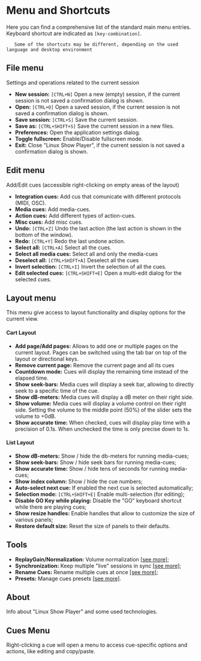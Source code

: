 # Menu and Shortcuts

Here you can find a comprehensive list of the standard main menu entries.\
Keyboard shortcut are indicated as ``[key-combination]``.

```{note}
   Some of the shortcuts may be different, depending on the used language and desktop environment
```

## File menu

Settings and operations related to the current session

* **New session:** ``[CTRL+N]`` Open a new (empty) session, if the current session is not saved a confirmation dialog is shown.
* **Open:** ``[CTRL+O]`` Open a saved session, if the current session is not saved a confirmation dialog is shown.
* **Save session:** ``[CTRL+S]`` Save the current session.
* **Save as:** ``[CTRL+SHIFT+S]`` Save the current session in a new files.
* **Preferences:** Open the application settings dialog.
* **Toggle fullscreen:** Enable/Disable fullscreen mode.
* **Exit:** Close "Linux Show Player", if the current session is not saved a confirmation dialog is shown.

## Edit menu

Add/Edit cues (accessible right-clicking on empty areas of the layout)

* **Integration cues:** Add cus that comunicate with different protocols (MIDI, OSC).
* **Media cues:** Add media-cues.
* **Action cues:** Add different types of action-cues.
* **Misc cues:** Add misc cues.
* **Undo:** ``[CTRL+Z]`` Undo the last action (the last action is shown in the bottom of the window).
* **Redo:** ``[CTRL+Y]`` Redo the last undone action.
* **Select all:** ``[CTRL+A]`` Select all the cues.
* **Select all media cues:** Select all and only the media-cues
* **Deselect all:** ``[CTRL+SHIFT+A]`` Deselect all the cues
* **Invert selection:** ``[CTRL+I]`` Invert the selection of all the cues.
* **Edit selected cues:** ``[CTRL+SHIFT+E]`` Open a multi-edit dialog for the selected cues.

## Layout menu

This menu give access to layout functionality and display options for the current view.

#### Cart Layout

* **Add page/Add pages:** Allows to add one or multiple pages on the current layout. Pages can be switched using the tab bar on top of the layout or directional keys.
* **Remove current page:** Remove the current page and all its cues
* **Countdown mode:** Cues will display the remaining time instead of the elapsed time.
* **Show seek-bars:** Media cues will display a seek bar, allowing to directly seek to a specific time of the cue.
* **Show dB-meters:** Media cues will display a dB meter on their right side.
* **Show volume:** Media cues will display a volume control on their right side. Setting the volume to the middle point (50%) of the slider sets the volume to +0dB.
* **Show accurate time:** When checked, cues will display play time with a precision of 0.1s. When unchecked the time is only precise down to 1s.

#### List Layout

* **Show dB-meters:** Show / hide the db-meters for running media-cues;
* **Show seek-bars:** Show / hide seek bars for running media-cues;
* **Show accurate time:** Show / hide tens of seconds for running media-cues;
* **Show index column:** Show / hide the cue numbers;
* **Auto-select next cue:** If enabled the next cue is selected automatically;
* **Selection mode:** ``[CTRL+SHIFT+E]`` Enable multi-selection (for editing);
* **Disable GO Key while playing:** Disable the "GO" keyboard shortcut while there are playing cues;
* **Show resize handles:** Enable handles that allow to customize the size of various panels;
* **Restore default size:** Reset the size of panels to their defaults.

## Tools

* **ReplayGain/Normalization:** Volume normalization [[see more]](plugins/replaygain.md);
* **Synchronization:** Keep multiple "live" sessions in sync [[see more]](plugins/synchronization.md);
* **Rename Cues:** Rename multiple cues at once [[see more]](plugins/cue_rename.md);
* **Presets:** Manage cues presets [[see more]](plugins/presets.md).

## About

Info about "Linux Show Player" and some used technologies.

## Cues Menu

Right-clicking a cue will open a menu to access cue-specific options and actions,
like editing and copy/paste.